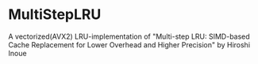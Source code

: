 # MultiStepLRU
A vectorized(AVX2) LRU-implementation of "Multi-step LRU: SIMD-based Cache Replacement for Lower Overhead and Higher Precision" by Hiroshi Inoue
